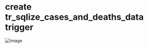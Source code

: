 # create tr_sqlize_cases_and_deaths_data trigger
![image](https://github.com/krsanjay11/Azure-Data-factory-covid-19-project/assets/21271522/f587395a-0733-45ee-be01-38af4bbd330d)
